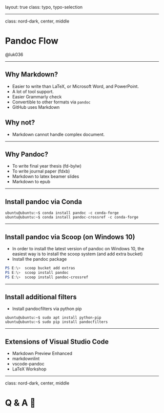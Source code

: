 layout: true
class: typo, typo-selection

---

class: nord-dark, center, middle

# Pandoc Flow

@luk036

---

## Why Markdown?

-   Easier to write than LaTeX, or Microsoft Word, and PowerPoint.
-   A lot of tool support.
-   Easier Grammarly check
-   Convertible to other formats via `pandoc`
-   GitHub uses Markdown

## Why not?

-   Markdown cannot handle complex document.

---

## Why Pandoc?

-   To write final year thesis (fd-bylw)
-   To write journal paper (fdxb)
-   Markdown to latex beamer slides
-   Markdown to epub

---

## Install pandoc via Conda

``` terminal
ubuntu@ubuntu:~$ conda install pandoc -c conda-forge
ubuntu@ubuntu:~$ conda install pandoc-crossref -c conda-forge
```

---

## Install pandoc via Scoop (on Windows 10)

-   In order to install the latest version of pandoc on Windows 10, the
    easiest way is to install the scoop system (and add extra bucket)
-   Install the pandoc package

``` powershell
PS E:\>  scoop bucket add extras
PS E:\>  scoop install pandoc
PS E:\>  scoop install pandoc-crossref
```

---

## Install additional filters

-   Install pandocfilters via python pip

``` terminal
ubuntu@ubuntu:~$ sudo apt install python-pip
ubuntu@ubuntu:~$ sudo pip install pandocfilters
```

---

## Extensions of Visual Studio Code

-   Markdown Preview Enhanced
-   markdownlint
-   vscode-pandoc
-   LaTeX Workshop

---

class: nord-dark, center, middle

# Q & A 🙋
